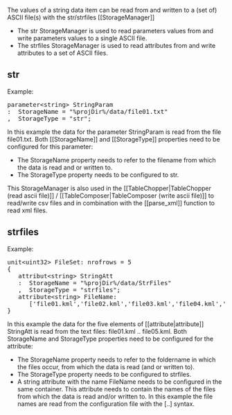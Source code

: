 The values of a string data item can be read from and written to a (set of) ASCII file(s) with the str/strfiles [[StorageManager]]

-   The str StorageManager is used to read parameters values from and write parameters values to a single ASCII file.
-   The strfiles StorageManager is used to read attributes from and write attributes to a set of ASCII files.

## str

Example:
<pre>
parameter&lt;string&gt; StringParam
:  StorageName = "%projDir%/data/file01.txt"
,  StorageType = "str";
</pre>

In this example the data for the parameter StringParam is read from the file file01.txt. Both [[StorageName]] and [[StorageType]] properties need to be configured for this parameter:

-   The StorageName property needs to refer to the filename from which the data is read and or written to.
-   The StorageType property needs to be configured to str.

This StorageManager is also used in the [[TableChopper|TableChopper (read ascii file)]] / [[TableComposer|TableComposer (write ascii file)]] to read/write csv files and in combination with the [[parse_xml]] function to read xml files.

## strfiles

Example:

<pre>
unit&lt;uint32&gt; FileSet: nrofrows = 5
{
   attribut&lt;string&gt; StringAtt
   :  StorageName = "%projDir%/data/StrFiles"
   ,  StorageType = "strfiles";
   attribute&lt;string&gt; FileName:
      ['file01.kml','file02.kml','file03.kml','file04.kml','file05.kml'];
}
</pre>

In this example the data for the five elements of [[attribute|attribute]] StringAtt is read from the text files: file01.kml .. file05.kml. Both
StorageName and StorageType properties need to be configured for the attribute:

-   The StorageName property needs to refer to the foldername in which the files occur, from which the data is read (and or written to).
-   The StorageType property needs to be configured to strfiles.
-   A string attribute with the name FileName needs to be configured in the same container. This attribute needs to contain the names of the files from which the data is read and/or written to. In this example the file names are read from the configuration file with the [..] syntax.